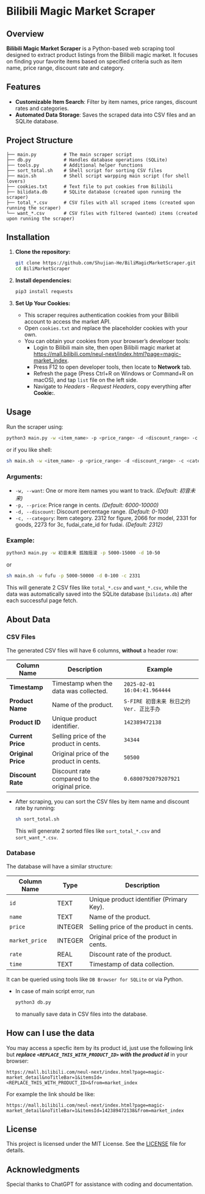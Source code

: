 
# Bilibili Magic Market Scraper

## Overview

**Bilibili Magic Market Scraper** is a Python-based web scraping tool designed to extract product listings from the Bilibili magic market. It focuses on finding your favorite items based on specified criteria such as item name, price range, discount rate and category.

## Features

- **Customizable Item Search**: Filter by item names, price ranges, discount rates and categories.
- **Automated Data Storage**: Saves the scraped data into CSV files and an SQLite database.

## Project Structure

```
├── main.py          # The main scraper script
├── db.py            # Handles database operations (SQLite)
├── tools.py         # Additional helper functions
├── sort_total.sh    # Shell script for sorting CSV files
├── main.sh          # Shell script warpping main script (for shell lovers)
├── cookies.txt      # Text file to put cookies from Bilibili
├── bilidata.db      # SQLite database (created upon running the scraper)
├── total_*.csv      # CSV files with all scraped items (created upon running the scraper)
└── want_*.csv       # CSV files with filtered (wanted) items (created upon running the scraper)
```

## Installation

1. **Clone the repository:**
   ```bash
   git clone https://github.com/Shujian-He/BiliMagicMarketScraper.git
   cd BiliMarketScraper
   ```

2. **Install dependencies:**
   ```bash
   pip3 install requests
   ```

3. **Set Up Your Cookies:**
   - This scraper requires authentication cookies from your Bilibili account to access the market API.
   - Open `cookies.txt` and replace the placeholder cookies with your own.
   - You can obtain your cookies from your browser’s developer tools:
      - Login to Bilibili main site, then open Bilibili magic market at https://mall.bilibili.com/neul-next/index.html?page=magic-market_index.
      - Press F12 to open developer tools, then locate to **Network** tab.
      - Refresh the page (Press Ctrl+R on Windows or Command+R on macOS), and tap `list` file on the left side.
      - Navigate to *Headers* - *Request Headers*, copy everything after **Cookie:**.


## Usage

Run the scraper using:

```sh
python3 main.py -w <item_name> -p <price_range> -d <discount_range> -c <category>
```

or if you like shell:

```sh
sh main.sh -w <item_name> -p <price_range> -d <discount_range> -c <category>
```

### Arguments:

- `-w, --want`: One or more item names you want to track. *(Default: 初音未来)*
- `-p, --price`: Price range in cents. *(Default: 6000-10000)*
- `-d, --discount`: Discount percentage range. *(Default: 0-100)*
- `-c, --category`: Item category. 2312 for figure, 2066 for model, 2331 for goods, 2273 for 3c, fudai_cate_id for fudai. *(Default: 2312)*

### Example:

```sh
python3 main.py -w 初音未来 孤独摇滚 -p 5000-15000 -d 10-50
```

or

```sh
sh main.sh -w fufu -p 5000-50000 -d 0-100 -c 2331
```

This will generate 2 CSV files like `total_*.csv` and `want_*.csv`, while the data was automatically saved into the SQLite database (`bilidata.db`) after each successful page fetch.


## About Data

### CSV Files

The generated CSV files will have 6 columns, **without** a header row:

| Column Name      | Description                                            | Example |
|-----------------|--------------------------------------------------------|---------------------------|
| **Timestamp**   | Timestamp when the data was collected.     | `2025-02-01 16:04:41.964444` |
| **Product Name** | Name of the product.   | `S-FIRE 初音未来 秋日之约Ver. 正比手办` |
| **Product ID**   | Unique product identifier.         | `142389472138` |
| **Current Price** | Selling price of the product in cents.             | `34344` |
| **Original Price** | Original price of the product in cents.                   | `50500` |
| **Discount Rate** | Discount rate compared to the original price.        | `0.6800792079207921` |

- After scraping, you can sort the CSV files by item name and discount rate by running:

   ```bash
   sh sort_total.sh
   ```

   This will generate 2 sorted files like `sort_total_*.csv` and `sort_want_*.csv`.

### Database
The database will have a similar structure:

| Column Name  | Type   | Description |
|--------------|--------|-------------|
| `id`         | TEXT   | Unique product identifier (Primary Key). |
| `name`       | TEXT   | Name of the product. |
| `price`      | INTEGER | Selling price of the product in cents. |
| `market_price` | INTEGER | Original price of the product in cents. |
| `rate`       | REAL   | Discount rate of the product. |
| `time`       | TEXT   | Timestamp of data collection. |

It can be queried using tools like `DB Browser for SQLite` or via Python.
- In case of main script error, run

   ```sh
   python3 db.py
   ```

   to manually save data in CSV files into the database.


## How can I use the data

You may access a specfic item by its product id, just use the following link but ***replace `<REPLACE_THIS_WITH_PRODUCT_ID>` with the product id*** in your browser:
```
https://mall.bilibili.com/neul-next/index.html?page=magic-market_detail&noTitleBar=1&itemsId=<REPLACE_THIS_WITH_PRODUCT_ID>&from=market_index
```
For example the link should be like:

```
https://mall.bilibili.com/neul-next/index.html?page=magic-market_detail&noTitleBar=1&itemsId=142389472138&from=market_index
```


## License

This project is licensed under the MIT License. See the [LICENSE](./LICENSE) file for details.

## Acknowledgments

Special thanks to ChatGPT for assistance with coding and documentation.
